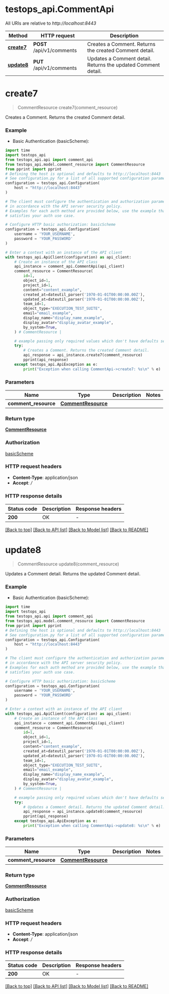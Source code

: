 # testops_api.CommentApi

All URIs are relative to *http://localhost:8443*

Method | HTTP request | Description
------------- | ------------- | -------------
[**create7**](CommentApi.md#create7) | **POST** /api/v1/comments | Creates a Comment. Returns the created Comment detail.
[**update8**](CommentApi.md#update8) | **PUT** /api/v1/comments | Updates a Comment detail. Returns the updated Comment detail.


# **create7**
> CommentResource create7(comment_resource)

Creates a Comment. Returns the created Comment detail.

### Example

* Basic Authentication (basicScheme):
```python
import time
import testops_api
from testops_api.api import comment_api
from testops_api.model.comment_resource import CommentResource
from pprint import pprint
# Defining the host is optional and defaults to http://localhost:8443
# See configuration.py for a list of all supported configuration parameters.
configuration = testops_api.Configuration(
    host = "http://localhost:8443"
)

# The client must configure the authentication and authorization parameters
# in accordance with the API server security policy.
# Examples for each auth method are provided below, use the example that
# satisfies your auth use case.

# Configure HTTP basic authorization: basicScheme
configuration = testops_api.Configuration(
    username = 'YOUR_USERNAME',
    password = 'YOUR_PASSWORD'
)

# Enter a context with an instance of the API client
with testops_api.ApiClient(configuration) as api_client:
    # Create an instance of the API class
    api_instance = comment_api.CommentApi(api_client)
    comment_resource = CommentResource(
        id=1,
        object_id=1,
        project_id=1,
        content="content_example",
        created_at=dateutil_parser('1970-01-01T00:00:00.00Z'),
        updated_at=dateutil_parser('1970-01-01T00:00:00.00Z'),
        team_id=1,
        object_type="EXECUTION_TEST_SUITE",
        email="email_example",
        display_name="display_name_example",
        display_avatar="display_avatar_example",
        by_system=True,
    ) # CommentResource | 

    # example passing only required values which don't have defaults set
    try:
        # Creates a Comment. Returns the created Comment detail.
        api_response = api_instance.create7(comment_resource)
        pprint(api_response)
    except testops_api.ApiException as e:
        print("Exception when calling CommentApi->create7: %s\n" % e)
```

### Parameters

Name | Type | Description  | Notes
------------- | ------------- | ------------- | -------------
 **comment_resource** | [**CommentResource**](CommentResource.md)|  |

### Return type

[**CommentResource**](CommentResource.md)

### Authorization

[basicScheme](../README.md#basicScheme)

### HTTP request headers

 - **Content-Type**: application/json
 - **Accept**: */*

### HTTP response details
| Status code | Description | Response headers |
|-------------|-------------|------------------|
**200** | OK |  -  |

[[Back to top]](#) [[Back to API list]](../README.md#documentation-for-api-endpoints) [[Back to Model list]](../README.md#documentation-for-models) [[Back to README]](../README.md)

# **update8**
> CommentResource update8(comment_resource)

Updates a Comment detail. Returns the updated Comment detail.

### Example

* Basic Authentication (basicScheme):
```python
import time
import testops_api
from testops_api.api import comment_api
from testops_api.model.comment_resource import CommentResource
from pprint import pprint
# Defining the host is optional and defaults to http://localhost:8443
# See configuration.py for a list of all supported configuration parameters.
configuration = testops_api.Configuration(
    host = "http://localhost:8443"
)

# The client must configure the authentication and authorization parameters
# in accordance with the API server security policy.
# Examples for each auth method are provided below, use the example that
# satisfies your auth use case.

# Configure HTTP basic authorization: basicScheme
configuration = testops_api.Configuration(
    username = 'YOUR_USERNAME',
    password = 'YOUR_PASSWORD'
)

# Enter a context with an instance of the API client
with testops_api.ApiClient(configuration) as api_client:
    # Create an instance of the API class
    api_instance = comment_api.CommentApi(api_client)
    comment_resource = CommentResource(
        id=1,
        object_id=1,
        project_id=1,
        content="content_example",
        created_at=dateutil_parser('1970-01-01T00:00:00.00Z'),
        updated_at=dateutil_parser('1970-01-01T00:00:00.00Z'),
        team_id=1,
        object_type="EXECUTION_TEST_SUITE",
        email="email_example",
        display_name="display_name_example",
        display_avatar="display_avatar_example",
        by_system=True,
    ) # CommentResource | 

    # example passing only required values which don't have defaults set
    try:
        # Updates a Comment detail. Returns the updated Comment detail.
        api_response = api_instance.update8(comment_resource)
        pprint(api_response)
    except testops_api.ApiException as e:
        print("Exception when calling CommentApi->update8: %s\n" % e)
```

### Parameters

Name | Type | Description  | Notes
------------- | ------------- | ------------- | -------------
 **comment_resource** | [**CommentResource**](CommentResource.md)|  |

### Return type

[**CommentResource**](CommentResource.md)

### Authorization

[basicScheme](../README.md#basicScheme)

### HTTP request headers

 - **Content-Type**: application/json
 - **Accept**: */*

### HTTP response details
| Status code | Description | Response headers |
|-------------|-------------|------------------|
**200** | OK |  -  |

[[Back to top]](#) [[Back to API list]](../README.md#documentation-for-api-endpoints) [[Back to Model list]](../README.md#documentation-for-models) [[Back to README]](../README.md)

